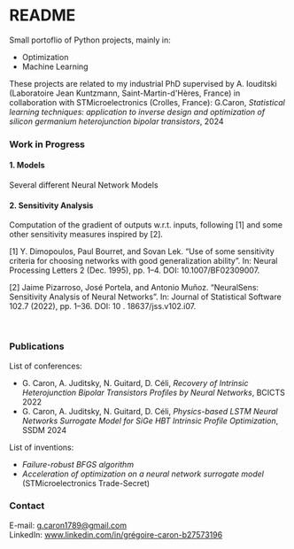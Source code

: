 # README

Small portoflio of Python projects, mainly in:
- Optimization
- Machine Learning

These projects are related to my industrial PhD supervised by A. Iouditski (Laboratoire Jean Kuntzmann, Saint-Martin-d'Hères, France) in collaboration with STMicroelectronics (Crolles, France):
G.Caron, *Statistical learning techniques: application to inverse design and optimization of silicon germanium heterojunction bipolar transistors*, 2024

### Work in Progress

#### 1. Models
Several different Neural Network Models

#### 2. Sensitivity Analysis
Computation of the gradient of outputs w.r.t. inputs, following [1] and some other sensitivity measures inspired by [2].

[1] Y. Dimopoulos, Paul Bourret, and Sovan Lek. “Use of some sensitivity criteria for choosing networks with good generalization ability”. In: Neural Processing Letters 2 (Dec. 1995), pp. 1–4. DOI: 10.1007/BF02309007.

[2] Jaime Pizarroso, José Portela, and Antonio Muñoz. “NeuralSens: Sensitivity Analysis of Neural Networks”. In: Journal of Statistical Software 102.7 (2022), pp. 1–36. DOI: 10 . 18637/jss.v102.i07.

<br>

### Publications

List of conferences:
- G. Caron, A. Juditsky, N. Guitard, D. Céli, *Recovery of Intrinsic Heterojunction Bipolar Transistors Profiles by Neural Networks*, BCICTS 2022
- G. Caron, A. Juditsky, N. Guitard, D. Céli, *Physics-based LSTM Neural Networks Surrogate Model for SiGe HBT Intrinsic Profile Optimization*, SSDM 2024

List of inventions:
- *Failure-robust BFGS algorithm*
- *Acceleration of optimization on a neural network surrogate model* (STMicroelectronics Trade-Secret)

### Contact
E-mail: g.caron1789@gmail.com  
LinkedIn: www.linkedin.com/in/grégoire-caron-b27573196
